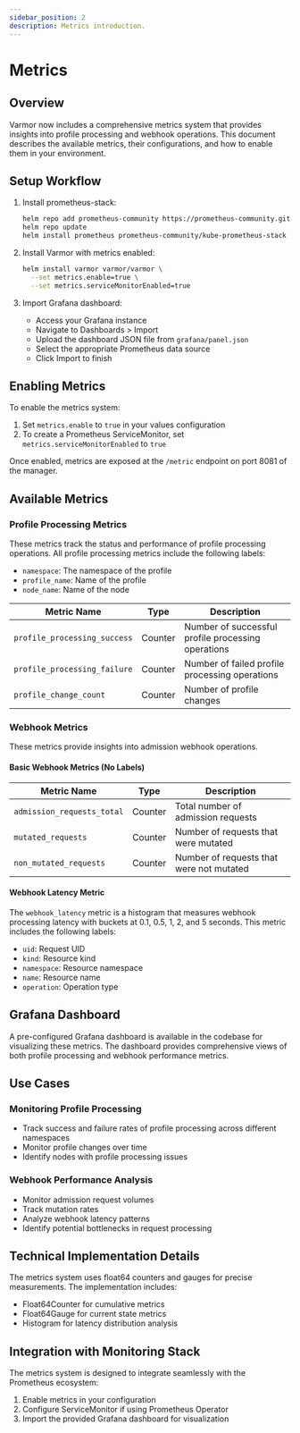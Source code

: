 ```yaml
---
sidebar_position: 2
description: Metrics introduction.
---
```


# Metrics

## Overview
Varmor now includes a comprehensive metrics system that provides insights into profile processing and webhook operations. This document describes the available metrics, their configurations, and how to enable them in your environment.

## Setup Workflow
1. Install prometheus-stack:
   ```bash
   helm repo add prometheus-community https://prometheus-community.github.io/helm-charts
   helm repo update
   helm install prometheus prometheus-community/kube-prometheus-stack
   ```

2. Install Varmor with metrics enabled:
   ```bash
   helm install varmor varmor/varmor \
     --set metrics.enable=true \
     --set metrics.serviceMonitorEnabled=true
   ```

3. Import Grafana dashboard:
    - Access your Grafana instance
    - Navigate to Dashboards > Import
    - Upload the dashboard JSON file from `grafana/panel.json`
    - Select the appropriate Prometheus data source
    - Click Import to finish

## Enabling Metrics
To enable the metrics system:
1. Set `metrics.enable` to `true` in your values configuration
2. To create a Prometheus ServiceMonitor, set `metrics.serviceMonitorEnabled` to `true`

Once enabled, metrics are exposed at the `/metric` endpoint on port 8081 of the manager.

## Available Metrics

### Profile Processing Metrics
These metrics track the status and performance of profile processing operations.
All profile processing metrics include the following labels:
- `namespace`: The namespace of the profile
- `profile_name`: Name of the profile
- `node_name`: Name of the node

| Metric Name | Type | Description |
|------------|------|-------------|
| `profile_processing_success` | Counter | Number of successful profile processing operations |
| `profile_processing_failure` | Counter | Number of failed profile processing operations |
| `profile_change_count` | Counter | Number of profile changes |

### Webhook Metrics
These metrics provide insights into admission webhook operations.

#### Basic Webhook Metrics (No Labels)
| Metric Name | Type | Description |
|------------|------|-------------|
| `admission_requests_total` | Counter | Total number of admission requests |
| `mutated_requests` | Counter | Number of requests that were mutated |
| `non_mutated_requests` | Counter | Number of requests that were not mutated |

#### Webhook Latency Metric
The `webhook_latency` metric is a histogram that measures webhook processing latency with buckets at 0.1, 0.5, 1, 2, and 5 seconds.
This metric includes the following labels:
- `uid`: Request UID
- `kind`: Resource kind
- `namespace`: Resource namespace
- `name`: Resource name
- `operation`: Operation type

## Grafana Dashboard
A pre-configured Grafana dashboard is available in the codebase for visualizing these metrics. The dashboard provides comprehensive views of both profile processing and webhook performance metrics.

## Use Cases

### Monitoring Profile Processing
- Track success and failure rates of profile processing across different namespaces
- Monitor profile changes over time
- Identify nodes with profile processing issues

### Webhook Performance Analysis
- Monitor admission request volumes
- Track mutation rates
- Analyze webhook latency patterns
- Identify potential bottlenecks in request processing

## Technical Implementation Details
The metrics system uses float64 counters and gauges for precise measurements. The implementation includes:
- Float64Counter for cumulative metrics
- Float64Gauge for current state metrics
- Histogram for latency distribution analysis

## Integration with Monitoring Stack
The metrics system is designed to integrate seamlessly with the Prometheus ecosystem:
1. Enable metrics in your configuration
2. Configure ServiceMonitor if using Prometheus Operator
3. Import the provided Grafana dashboard for visualization